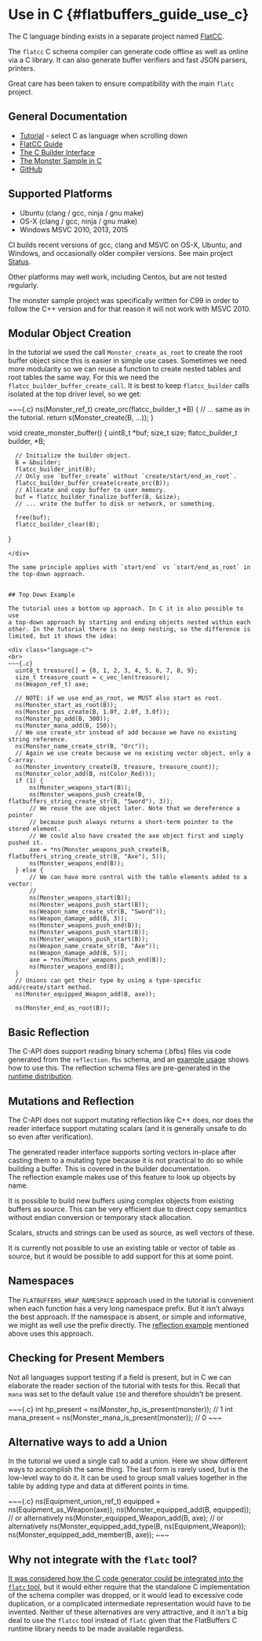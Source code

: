 Use in C    {#flatbuffers_guide_use_c}
==========

The C language binding exists in a separate project named [FlatCC](https://github.com/dvidelabs/flatcc).

The `flatcc` C schema compiler can generate code offline as well as
online via a C library. It can also generate buffer verifiers and fast
JSON parsers, printers.

Great care has been taken to ensure compatibility with the main `flatc`
project.

## General Documentation

- [Tutorial](../tutorial.md) - select C as language
  when scrolling down
- [FlatCC Guide](https://github.com/dvidelabs/flatcc#flatcc-flatbuffers-in-c-for-c)
- [The C Builder Interface](https://github.com/dvidelabs/flatcc/blob/master/doc/builder.md#the-builder-interface)
- [The Monster Sample in C](https://github.com/dvidelabs/flatcc/blob/master/samples/monster/monster.c)
- [GitHub](https://github.com/dvidelabs/flatcc)


## Supported Platforms

- Ubuntu (clang / gcc, ninja / gnu make)
- OS-X (clang / gcc, ninja / gnu make)
- Windows MSVC 2010, 2013, 2015

CI builds recent versions of gcc, clang and MSVC on OS-X, Ubuntu, and
Windows, and occasionally older compiler versions. See main project [Status](https://github.com/dvidelabs/flatcc#status).

Other platforms may well work, including Centos, but are not tested
regularly.

The monster sample project was specifically written for C99 in order to
follow the C++ version and for that reason it will not work with MSVC
2010.

## Modular Object Creation

In the tutorial we used the call `Monster_create_as_root` to create the
root buffer object since this is easier in simple use cases. Sometimes
we need more modularity so we can reuse a function to create nested
tables and root tables the same way. For this we need the
`flatcc_builder_buffer_create_call`. It is best to keep `flatcc_builder`
calls isolated at the top driver level, so we get:

<div class="language-c">
~~~{.c}
  ns(Monster_ref_t) create_orc(flatcc_builder_t *B)
  {
    // ... same as in the tutorial.
    return s(Monster_create(B, ...));
  }

  void create_monster_buffer()
  {
      uint8_t *buf;
      size_t size;
      flatcc_builder_t builder, *B;

      // Initialize the builder object.
      B = &builder;
      flatcc_builder_init(B);
      // Only use `buffer_create` without `create/start/end_as_root`.
      flatcc_builder_buffer_create(create_orc(B));
      // Allocate and copy buffer to user memory.
      buf = flatcc_builder_finalize_buffer(B, &size);
      // ... write the buffer to disk or network, or something.

      free(buf);
      flatcc_builder_clear(B);
  }
~~~
</div>

The same principle applies with `start/end` vs `start/end_as_root` in
the top-down approach.


## Top Down Example

The tutorial uses a bottom up approach. In C it is also possible to use
a top-down approach by starting and ending objects nested within each
other. In the tutorial there is no deep nesting, so the difference is
limited, but it shows the idea:

<div class="language-c">
<br>
~~~{.c}
  uint8_t treasure[] = {0, 1, 2, 3, 4, 5, 6, 7, 8, 9};
  size_t treasure_count = c_vec_len(treasure);
  ns(Weapon_ref_t) axe;

  // NOTE: if we use end_as_root, we MUST also start as root.
  ns(Monster_start_as_root(B));
  ns(Monster_pos_create(B, 1.0f, 2.0f, 3.0f));
  ns(Monster_hp_add(B, 300));
  ns(Monster_mana_add(B, 150));
  // We use create_str instead of add because we have no existing string reference.
  ns(Monster_name_create_str(B, "Orc"));
  // Again we use create because we no existing vector object, only a C-array.
  ns(Monster_inventory_create(B, treasure, treasure_count));
  ns(Monster_color_add(B, ns(Color_Red)));
  if (1) {
      ns(Monster_weapons_start(B));
      ns(Monster_weapons_push_create(B, flatbuffers_string_create_str(B, "Sword"), 3));
      // We reuse the axe object later. Note that we dereference a pointer
      // because push always returns a short-term pointer to the stored element.
      // We could also have created the axe object first and simply pushed it.
      axe = *ns(Monster_weapons_push_create(B, flatbuffers_string_create_str(B, "Axe"), 5));
      ns(Monster_weapons_end(B));
  } else {
      // We can have more control with the table elements added to a vector:
      //
      ns(Monster_weapons_start(B));
      ns(Monster_weapons_push_start(B));
      ns(Weapon_name_create_str(B, "Sword"));
      ns(Weapon_damage_add(B, 3));
      ns(Monster_weapons_push_end(B));
      ns(Monster_weapons_push_start(B));
      ns(Monster_weapons_push_start(B));
      ns(Weapon_name_create_str(B, "Axe"));
      ns(Weapon_damage_add(B, 5));
      axe = *ns(Monster_weapons_push_end(B));
      ns(Monster_weapons_end(B));
  }
  // Unions can get their type by using a type-specific add/create/start method.
  ns(Monster_equipped_Weapon_add(B, axe));

  ns(Monster_end_as_root(B));
~~~
</div>


## Basic Reflection

The C-API does support reading binary schema (.bfbs)
files via code generated from the `reflection.fbs` schema, and an
[example usage](https://github.com/dvidelabs/flatcc/tree/master/samples/reflection)
shows how to use this. The reflection schema files are pre-generated
in the [runtime distribution](https://github.com/dvidelabs/flatcc/tree/master/include/flatcc/reflection).


## Mutations and Reflection

The C-API does not support mutating reflection like C++ does, nor does
the reader interface support mutating scalars (and it is generally
unsafe to do so even after verification).

The generated reader interface supports sorting vectors in-place after
casting them to a mutating type because it is not practical to do so
while building a buffer. This is covered in the builder documentation.  
The reflection example makes use of this feature to look up objects by
name.

It is possible to build new buffers using complex objects from existing
buffers as source. This can be very efficient due to direct copy
semantics without endian conversion or temporary stack allocation.

Scalars, structs and strings can be used as source, as well vectors of
these.

It is currently not possible to use an existing table or vector of table
as source, but it would be possible to add support for this at some
point.


## Namespaces

The `FLATBUFFERS_WRAP_NAMESPACE` approach used in the tutorial is convenient
when each function has a very long namespace prefix. But it isn't always
the best approach. If the namespace is absent, or simple and
informative, we might as well use the prefix directly. The
[reflection example](https://github.com/dvidelabs/flatcc/blob/master/samples/reflection/bfbs2json.c)
mentioned above uses this approach.


## Checking for Present Members

Not all languages support testing if a field is present, but in C we can
elaborate the reader section of the tutorial with tests for this. Recall
that `mana` was set to the default value `150` and therefore shouldn't
be present.

<div class="language-c">
~~~{.c}
  int hp_present = ns(Monster_hp_is_present(monster)); // 1
  int mana_present = ns(Monster_mana_is_present(monster)); // 0
~~~
</div>

## Alternative ways to add a Union

In the tutorial we used a single call to add a union.  Here we show
different ways to accomplish the same thing. The last form is rarely
used, but is the low-level way to do it. It can be used to group small
values together in the table by adding type and data at different
points in time.

<div class="language-c">
~~~{.c}
   ns(Equipment_union_ref_t) equipped = ns(Equipment_as_Weapon(axe));
   ns(Monster_equipped_add(B, equipped));
   // or alternatively
   ns(Monster_equipped_Weapon_add(B, axe);
   // or alternatively
   ns(Monster_equipped_add_type(B, ns(Equipment_Weapon));
   ns(Monster_equipped_add_member(B, axe));
~~~
</div>

## Why not integrate with the `flatc` tool?

[It was considered how the C code generator could be integrated into the
`flatc` tool](https://github.com/dvidelabs/flatcc/issues/1), but it
would either require that the standalone C implementation of the schema
compiler was dropped, or it would lead to excessive code duplication, or
a complicated intermediate representation would have to be invented.
Neither of these alternatives are very attractive, and it isn't a big
deal to use the `flatcc` tool instead of `flatc` given that the
FlatBuffers C runtime library needs to be made available regardless.


